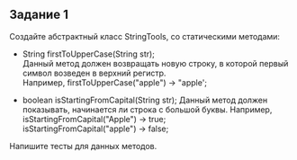 ## Задание 1 

Создайте абстрактный класс StringTools, со статическими методами:
- String firstToUpperCase(String str);   
Данный метод должен возвращать новую строку, в которой первый символ возведен в верхний регистр.   
Например, firstToUpperCase("apple") -> "apple';  


- boolean isStartingFromCapital(String str); 
Данный метод должен показывать, начинается ли строка с большой буквы. 
Например, isStartingFromCapital("Apple") -> true;  
isStartingFromCapital("apple") -> false;

Напишите тесты для данных методов. 

